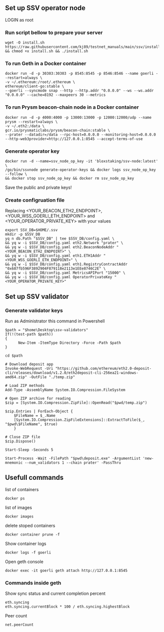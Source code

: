 ## Set up SSV operator node

LOGIN as root

### Run script bellow to prepare your server
```
wget -O install.sh https://raw.githubusercontent.com/kj89/testnet_manuals/main/ssv/install.sh && chmod +x install.sh && ./install.sh
```

### To run Geth in a Docker container
```
docker run -d -p 30303:30303 -p 8545:8545 -p 8546:8546 --name goerli --restart=always \
-v ~/.ethereum:/root/.ethereum \
ethereum/client-go:stable \
--goerli --syncmode snap --http --http.addr "0.0.0.0" --ws --ws.addr "0.0.0.0" --cache=8192 --maxpeers 30 --metrics 
```

### To run Prysm beacon-chain node in a Docker container
```
docker run -d -p 4000:4000 -p 13000:13000 -p 12000:12000/udp --name prysm --restart=always \
-v ~/.eth2:/data \
gcr.io/prysmaticlabs/prysm/beacon-chain:stable \
--prater --datadir=/data --rpc-host=0.0.0.0 --monitoring-host=0.0.0.0 --http-web3provider=http://127.0.0.1:8545 --accept-terms-of-use
```

### Generate operator key
```
docker run -d --name=ssv_node_op_key -it 'bloxstaking/ssv-node:latest' \
/go/bin/ssvnode generate-operator-keys && docker logs ssv_node_op_key --follow \
&& docker stop ssv_node_op_key && docker rm ssv_node_op_key
```
Save the public and private keys!

### Create configruation file
Replacing <YOUR_BEACON_ETH2_ENDPOINT>, <YOUR_WSS_GOERLI_ETH_ENDPOINT> and <YOUR_OPERATOR_PRIVATE_KEY> with your values
```
export SSV_DB=$HOME/.ssv
mkdir -p $SSV_DB
yq n db.Path "$SSV_DB" | tee $SSV_DB/config.yaml \
&& yq w -i $SSV_DB/config.yaml eth2.Network "prater" \
&& yq w -i $SSV_DB/config.yaml eth2.BeaconNodeAddr "<YOUR_BEACON_ETH2_ENDPOINT>" \
&& yq w -i $SSV_DB/config.yaml eth1.ETH1Addr "<YOUR_WSS_GOERLI_ETH_ENDPOINT>" \
&& yq w -i $SSV_DB/config.yaml eth1.RegistryContractAddr "0x687fb596F3892904F879118e2113e1EEe8746C2E" \
&& yq w -i $SSV_DB/config.yaml MetricsAPIPort "15000" \
&& yq w -i $SSV_DB/config.yaml OperatorPrivateKey "<YOUR_OPERATOR_PRIVATE_KEY>"
```

## Set up SSV validator

### Generate validator keys
Run as Administrator this command in Powershell
```
$path = "$home\Desktop\ssv-validators"
If(!(test-path $path))
{
      New-Item -ItemType Directory -Force -Path $path
}

cd $path

# Download deposit app
Invoke-WebRequest -Uri "https://github.com/ethereum/eth2.0-deposit-cli/releases/download/v1.2.0/eth2deposit-cli-256ea21-windows-amd64.zip" -OutFile "./temp.zip"

# Load ZIP methods
Add-Type -AssemblyName System.IO.Compression.FileSystem

# Open ZIP archive for reading
$zip = [System.IO.Compression.ZipFile]::OpenRead("$pwd/temp.zip")

$zip.Entries | ForEach-Object { 
    $FileName = $_.Name
    [System.IO.Compression.ZipFileExtensions]::ExtractToFile($_, "$pwd\$FileName", $true)
    }

# Close ZIP file
$zip.Dispose()

Start-Sleep -Seconds 5

Start-Process -Wait -FilePath "$pwd\deposit.exe" -ArgumentList 'new-mnemonic --num_validators 1 --chain prater' -PassThru

```

## Usefull commands
list of containers
```
docker ps
```

list of images
```
docker images
```

delete stoped containers
```
docker container prune -f
```

Show container logs
```
docker logs -f goerli
```

Open geth console
```
docker exec -it goerli geth attach http://127.0.0.1:8545
```

### Commands inside geth
Show sync status and current completion percent
```
eth.syncing
eth.syncing.currentBlock * 100 / eth.syncing.highestBlock

```

Peer count
```
net.peerCount
```